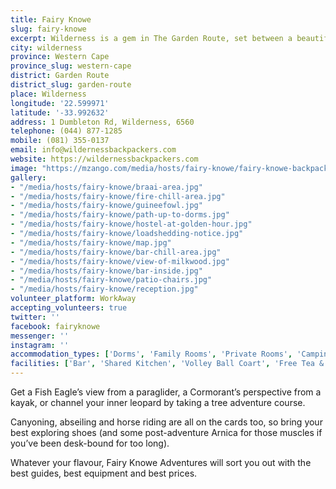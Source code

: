 ```yaml
---
title: Fairy Knowe
slug: fairy-knowe
excerpt: Wilderness is a gem in The Garden Route, set between a beautiful coastline boasting blue flag beaches and indigenous forest.  Fairy Knowe borders on the Touw River Estuary and the wilderness national Park, and is an ideal springboard to explore the area an enjoy the many activities on offer.
city: wilderness
province: Western Cape
province_slug: western-cape
district: Garden Route
district_slug: garden-route
place: Wilderness
longitude: '22.599971'
latitude: '-33.992632'
address: 1 Dumbleton Rd, Wilderness, 6560
telephone: (044) 877-1285
mobile: (081) 355-0137
email: info@wildernessbackpackers.com
website: https://wildernessbackpackers.com
image: "https://mzango.com/media/hosts/fairy-knowe/fairy-knowe-backpackers.jpg"
gallery:
- "/media/hosts/fairy-knowe/braai-area.jpg"
- "/media/hosts/fairy-knowe/fire-chill-area.jpg"
- "/media/hosts/fairy-knowe/guineefowl.jpg"
- "/media/hosts/fairy-knowe/path-up-to-dorms.jpg"
- "/media/hosts/fairy-knowe/hostel-at-golden-hour.jpg"
- "/media/hosts/fairy-knowe/loadshedding-notice.jpg"
- "/media/hosts/fairy-knowe/map.jpg"
- "/media/hosts/fairy-knowe/bar-chill-area.jpg"
- "/media/hosts/fairy-knowe/view-of-milkwood.jpg"
- "/media/hosts/fairy-knowe/bar-inside.jpg"
- "/media/hosts/fairy-knowe/patio-chairs.jpg"
- "/media/hosts/fairy-knowe/reception.jpg"
volunteer_platform: WorkAway
accepting_volunteers: true
twitter: ''
facebook: fairyknowe
messenger: ''
instagram: ''
accommodation_types: ['Dorms', 'Family Rooms', 'Private Rooms', 'Camping']
facilities: ['Bar', 'Shared Kitchen', 'Volley Ball Coart', 'Free Tea & Coffee', 'Free Wifi', 'Free Parking', 'Paid Breakfast', 'Pool Table', 'Darts']
---
```

Get a Fish Eagle’s view from a paraglider, a Cormorant’s perspective from a kayak, or channel your inner leopard by taking a tree adventure course.

Canyoning, abseiling and horse riding are all on the cards too, so bring your best exploring shoes (and some post-adventure Arnica for those muscles if you’ve been desk-bound for too long).

Whatever your flavour, Fairy Knowe Adventures will sort you out with the best guides, best equipment and best prices.
